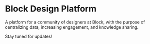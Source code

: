# Block Design Platform

A platform for a community of designers at Block, with the purpose of centralizing data, increasing engagement, and knowledge sharing.

Stay tuned for updates!
